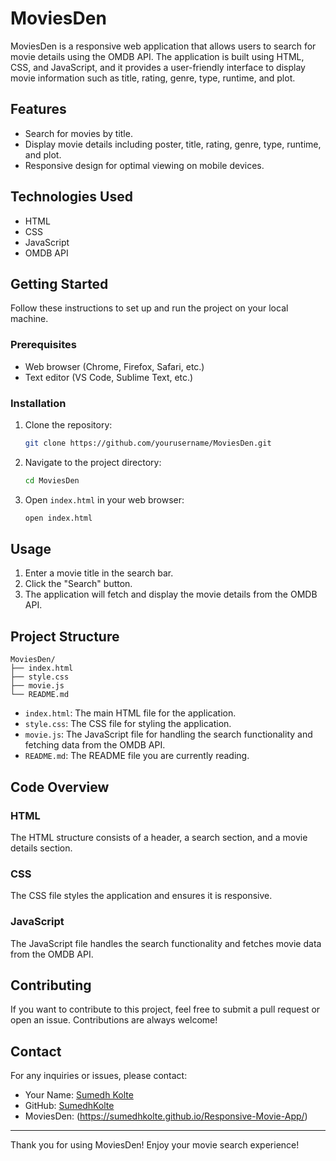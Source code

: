 # MoviesDen

MoviesDen is a responsive web application that allows users to search for movie details using the OMDB API. The application is built using HTML, CSS, and JavaScript, and it provides a user-friendly interface to display movie information such as title, rating, genre, type, runtime, and plot.

## Features

- Search for movies by title.
- Display movie details including poster, title, rating, genre, type, runtime, and plot.
- Responsive design for optimal viewing on mobile devices.

## Technologies Used

- HTML
- CSS
- JavaScript
- OMDB API

## Getting Started

Follow these instructions to set up and run the project on your local machine.

### Prerequisites

- Web browser (Chrome, Firefox, Safari, etc.)
- Text editor (VS Code, Sublime Text, etc.)

### Installation

1. Clone the repository:
   ```bash
   git clone https://github.com/yourusername/MoviesDen.git
   ```

2. Navigate to the project directory:
   ```bash
   cd MoviesDen
   ```

3. Open `index.html` in your web browser:
   ```bash
   open index.html
   ```

## Usage

1. Enter a movie title in the search bar.
2. Click the "Search" button.
3. The application will fetch and display the movie details from the OMDB API.

## Project Structure

```
MoviesDen/
├── index.html
├── style.css
├── movie.js
└── README.md
```

- `index.html`: The main HTML file for the application.
- `style.css`: The CSS file for styling the application.
- `movie.js`: The JavaScript file for handling the search functionality and fetching data from the OMDB API.
- `README.md`: The README file you are currently reading.

## Code Overview

### HTML

The HTML structure consists of a header, a search section, and a movie details section.


### CSS

The CSS file styles the application and ensures it is responsive.



### JavaScript

The JavaScript file handles the search functionality and fetches movie data from the OMDB API.



## Contributing

If you want to contribute to this project, feel free to submit a pull request or open an issue. Contributions are always welcome!

## Contact

For any inquiries or issues, please contact:
- Your Name: [Sumedh Kolte](sumedhkolte19@gmail.com)
- GitHub: [SumedhKolte](https://github.com/SumedhKolte)
- MoviesDen: (https://sumedhkolte.github.io/Responsive-Movie-App/)

---

Thank you for using MoviesDen! Enjoy your movie search experience!
